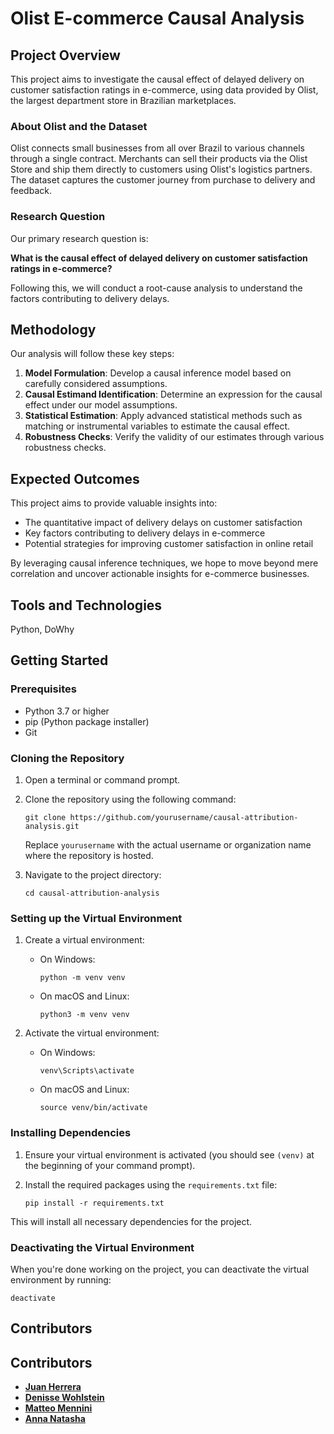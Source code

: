# Olist E-commerce Causal Analysis

## Project Overview

This project aims to investigate the causal effect of delayed delivery on customer satisfaction ratings in e-commerce, using data provided by Olist, the largest department store in Brazilian marketplaces.

### About Olist and the Dataset

Olist connects small businesses from all over Brazil to various channels through a single contract. Merchants can sell their products via the Olist Store and ship them directly to customers using Olist's logistics partners. The dataset captures the customer journey from purchase to delivery and feedback.

### Research Question

Our primary research question is:

**What is the causal effect of delayed delivery on customer satisfaction ratings in e-commerce?**

Following this, we will conduct a root-cause analysis to understand the factors contributing to delivery delays.

## Methodology

Our analysis will follow these key steps:

1. **Model Formulation**: Develop a causal inference model based on carefully considered assumptions.
2. **Causal Estimand Identification**: Determine an expression for the causal effect under our model assumptions.
3. **Statistical Estimation**: Apply advanced statistical methods such as matching or instrumental variables to estimate the causal effect.
4. **Robustness Checks**: Verify the validity of our estimates through various robustness checks.

## Expected Outcomes

This project aims to provide valuable insights into:
- The quantitative impact of delivery delays on customer satisfaction
- Key factors contributing to delivery delays in e-commerce
- Potential strategies for improving customer satisfaction in online retail

By leveraging causal inference techniques, we hope to move beyond mere correlation and uncover actionable insights for e-commerce businesses.

## Tools and Technologies

Python, DoWhy

## Getting Started

### Prerequisites

- Python 3.7 or higher
- pip (Python package installer)
- Git

### Cloning the Repository

1. Open a terminal or command prompt.

2. Clone the repository using the following command:
   ```
   git clone https://github.com/yourusername/causal-attribution-analysis.git
   ```
   Replace `yourusername` with the actual username or organization name where the repository is hosted.

3. Navigate to the project directory:
   ```
   cd causal-attribution-analysis
   ```

### Setting up the Virtual Environment

1. Create a virtual environment:
   - On Windows:
     ```
     python -m venv venv
     ```
   - On macOS and Linux:
     ```
     python3 -m venv venv
     ```

2. Activate the virtual environment:
   - On Windows:
     ```
     venv\Scripts\activate
     ```
   - On macOS and Linux:
     ```
     source venv/bin/activate
     ```

### Installing Dependencies

1. Ensure your virtual environment is activated (you should see `(venv)` at the beginning of your command prompt).

2. Install the required packages using the `requirements.txt` file:
   ```
   pip install -r requirements.txt
   ```

This will install all necessary dependencies for the project.

### Deactivating the Virtual Environment

When you're done working on the project, you can deactivate the virtual environment by running:
```
deactivate
```

## Contributors

## Contributors

- **[Juan Herrera](https://www.linkedin.com/in/juanherreras/)** 
- **[Denisse Wohlstein](https://www.linkedin.com/in/denissewohlstein/)** 
- **[Matteo Mennini](https://www.linkedin.com/in/matteomennini/)** 
- **[Anna Natasha](https://www.linkedin.com/in/anna-natasha/)** 
